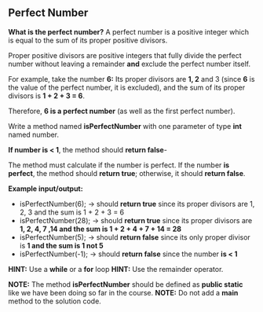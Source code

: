 ## Perfect Number

**What is the perfect number?**
A perfect number is a positive integer which is equal to the sum of its proper
positive divisors.

Proper positive divisors are positive integers that fully divide the perfect
number without leaving a remainder **and** exclude the perfect number itself.

For example, take the number **6:**
Its proper divisors are **1, 2** and 3 (since **6** is the value of the perfect number,
it is excluded), and the sum of its proper divisors is **1 + 2 + 3 = 6**.

Therefore, **6 is a perfect number** (as well as the first perfect number).

Write a method named **isPerfectNumber** with one parameter of type **int** named number.

**If number is < 1**, the method should **return false**-

The method must calculate if the number is perfect. If the number **is perfect**, the
method should **return true**; otherwise, it should **return false**.

**Example input/output:**

- isPerfectNumber(6); -> should **return true** since its proper divisors are 1, 2, 3
  and the sum is 1 + 2 + 3 = 6
- isPerfectNumber(28); -> should **return true** since its proper divisors are
  **1, 2, 4, 7 ,14 and the sum is 1 + 2 + 4 + 7 + 14 = 28**
- isPerfectNumber(5); -> should **return false** since its only proper divisor
  is **1 and the sum is 1 not 5**
- isPerfectNumber(-1); -> should **return false** since the number **is < 1**

**HINT:** Use a **while** or a **for** loop
**HINT:** Use the remainder operator.

**NOTE:** The method **isPerfectNumber** should be defined as **public static**
like we have been doing so far in the course.
**NOTE:** Do not add a **main** method to the solution code.
